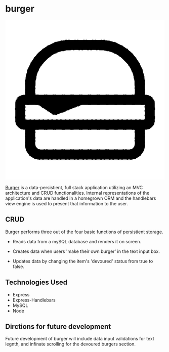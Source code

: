# burger
![burger](public/assets/images/burger.png "Logo")

[Burger](https://stormy-mountain-12270.herokuapp.com/) is a data-persistient, full stack application utilizing an MVC architecture and CRUD functionalities. Internal representations of the application's data are handled in a homegrown ORM and the handlebars view engine is used to present that information to the user. 

## CRUD 

Burger performs three out of the four basic functions of persistient storage. 

*  Reads data from a mySQL database and renders it on screen. 

*  Creates data when users 'make their own burger' in the text input box. 

*  Updates data by changing the item's 'devoured' status from true to false. 

## Technologies Used


* Express 
* Express-Handlebars
* MySQL 
* Node

## Dirctions for future development

Future development of burger will include data input validations for text legnth, and infinate scrolling for the devoured burgers section. 
